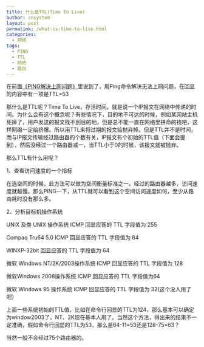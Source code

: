 ```yaml
---
title: 什么是TTL(Time To Live)
author: cnsystem
layout: post
permalink: /what-is-time-to-live.html
categories:
  - 网络
tags:
  - PING
  - TTL
  - 网络
  - 路由
---
```

在前面<a title="《PING解决上网问题》" href="ping-network-problem.hml" target="_blank">《PING解决上网问题》</a>里说到了，用Ping命令解决无法上网问题，在回显的内容中有一项是TTL=53

那什么是TTL呢？Time To Live，存活时间。就是说一个IP报文在网络中传递的时间。为什么会有这个概念呢？有些情况下，目的地不可达的时候，例如某网站主机死掉了，用户发送的报文找不到目的地，但是总不能一直在网络里拼命的找吧，这样网络一定给挤爆。所以用TTL来将过期的报文给抛弃掉。但是TTL并不是时间，而与IP报文传输经过路由器的个数有关，IP报文有个初始的TTL值（下面会提到），然后没经过一个路由器减一，当TTL小于0的时候，该报文就被抛弃。

那么TTL有什么用呢？

1、查看访问速度的一个指标

在选空间的时候，此方法可以做为空间衡量标准之一。经过的路由器越多，访问速度就越慢。那么PING一下，从TTL就可以看到这个空间访问速度如何，至少从路由耗时没有那么多。

2、分析目标机操作系统

UNIX 及类 UNIX 操作系统 ICMP 回显应答的 TTL 字段值为 255

Compaq Tru64 5.0 ICMP 回显应答的 TTL 字段值为 64

WINXP-32bit 回显应答的 TTL 字段值为 64

微软 Windows NT/2K/2003操作系统 ICMP 回显应答的 TTL 字段值为 128

微软Windows 2008操作系统 ICMP 回显应答的 TTL 字段值为64

微软 Windows 95 操作系统 ICMP 回显应答的 TTL 字段值为 32(这个没人用了吧）

上面一些系统初始的TTL值，比如在命令行回显的TTL为124，那么基本可以确定为window2003了，NT、2K现在基本人用了。当然这个方法，得出来的结果不一定准确，假如命令行回显的TTL为53，那么是64-11=53还是128-75=63？

当然一般不会经过75个路由器的。